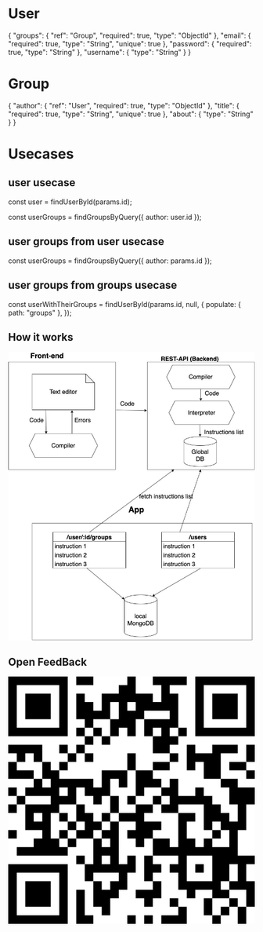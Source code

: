 # User

{
"groups": {
"ref": "Group",
"required": true,
"type": "ObjectId"
},
"email": {
"required": true,
"type": "String",
"unique": true
},
"password": {
"required": true,
"type": "String"
},
"username": {
"type": "String"
}
}

# Group

{
"author": {
"ref": "User",
"required": true,
"type": "ObjectId"
},
"title": {
"required": true,
"type": "String",
"unique": true
},
"about": {
"type": "String"
}
}

# Usecases

## user usecase

const user = findUserById(params.id);

const userGroups = findGroupsByQuery({ author: user.id });

## user groups from user usecase

const userGroups = findGroupsByQuery({ author: params.id });

## user groups from groups usecase

const userWithTheirGroups = findUserById(params.id, null, {
populate: { path: "groups" },
});

## How it works

![alt text](https://github.com/tutanck/Tz23/blob/main/How_it_works.jpg)

## Open FeedBack

![alt text](https://github.com/tutanck/Tz23/blob/main/Tz23QRCode.png)
